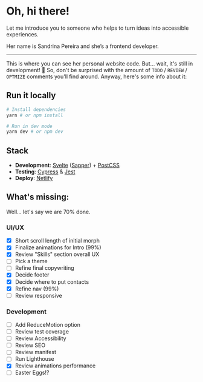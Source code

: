 # Oh, hi there!

Let me introduce you to someone who helps to turn ideas into accessible experiences.

Her name is Sandrina Pereira and she’s a frontend developer.

----

This is where you can see her personal website code. But... wait, it's still in development! 🚧 So, don't be surprised with the amount of `TODO` / `REVIEW` / `OPTMIZE` comments you'll find around. Anyway, here's some info about it:

## Run it locally
```bash
# Install dependencies
yarn # or npm install

# Run in dev mode
yarn dev # or npm dev
```

## Stack
- **Development**: [Svelte](https://svelte.dev/) ([Sapper](https://sapper.svelte.dev/)) + [PostCSS](https://postcss.org/)
- **Testing**: [Cypress](https://www.cypress.io/) & [Jest](https://jestjs.io/)
- **Deploy**: [Netlify](https://www.netlify.com/)

## What's missing:
Well... let's say we are 70% done.

### UI/UX
- [x] Short scroll length of initial morph
- [x] Finalize animations for Intro (99%)
- [x] Review "Skills" section overall UX
- [ ] Pick a theme
- [ ] Refine final copywriting
- [x] Decide footer
- [x] Decide where to put contacts
- [x] Refine nav (99%)
- [ ] Review responsive

### Development
- [ ] Add ReduceMotion option
- [ ] Review test coverage
- [ ] Review Accessibility
- [ ] Review SEO
- [ ] Review manifest
- [ ] Run Lighthouse
- [x] Review animations performance
- [ ] Easter Eggs!?